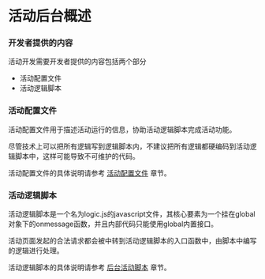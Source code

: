 # 活动后台概述

### 开发者提供的内容

活动开发需要开发者提供的内容包括两个部分

- 活动配置文件
- 活动逻辑脚本

### 活动配置文件

活动配置文件用于描述活动运行的信息，协助活动逻辑脚本完成活动功能。

尽管技术上可以把所有逻辑写到逻辑脚本内，不建议把所有逻辑都硬编码到活动逻辑脚本中，这样可能导致不可维护的代码。

活动配置文件的具体说明请参考 [活动配置文件](./backendcfg.html) 章节。

### 活动逻辑脚本

活动逻辑脚本是一个名为logic.js的javascript文件，其核心要素为一个挂在global对象下的onmessage函数，并且内部代码只能使用global内置接口。

活动页面发起的合法请求都会被中转到活动逻辑脚本的入口函数中，由脚本中编写的逻辑进行处理。

活动逻辑脚本的具体说明请参考 [后台活动脚本](./backendlogic.html) 章节。




